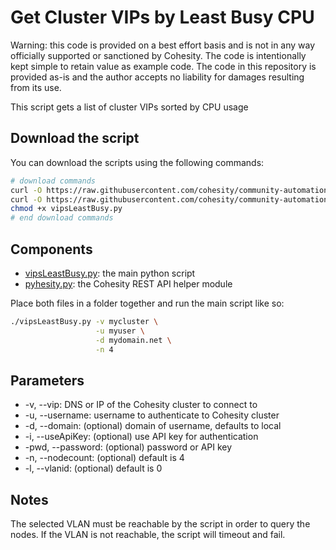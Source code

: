 # Get Cluster VIPs by Least Busy CPU

Warning: this code is provided on a best effort basis and is not in any way officially supported or sanctioned by Cohesity. The code is intentionally kept simple to retain value as example code. The code in this repository is provided as-is and the author accepts no liability for damages resulting from its use.

This script gets a list of cluster VIPs sorted by CPU usage

## Download the script

You can download the scripts using the following commands:

```bash
# download commands
curl -O https://raw.githubusercontent.com/cohesity/community-automation-samples/main/python/vipsLeastBusy/vipsLeastBusy.py
curl -O https://raw.githubusercontent.com/cohesity/community-automation-samples/main/python/pyhesity.py
chmod +x vipsLeastBusy.py
# end download commands
```

## Components

* [vipsLeastBusy.py](https://raw.githubusercontent.com/cohesity/community-automation-samples/main/python/vipsLeastBusy/vipsLeastBusy.py): the main python script
* [pyhesity.py](https://raw.githubusercontent.com/cohesity/community-automation-samples/main/python/pyhesity/pyhesity.py): the Cohesity REST API helper module

Place both files in a folder together and run the main script like so:

```bash
./vipsLeastBusy.py -v mycluster \
                   -u myuser \
                   -d mydomain.net \
                   -n 4
```

## Parameters

* -v, --vip: DNS or IP of the Cohesity cluster to connect to
* -u, --username: username to authenticate to Cohesity cluster
* -d, --domain: (optional) domain of username, defaults to local
* -i, --useApiKey: (optional) use API key for authentication
* -pwd, --password: (optional) password or API key
* -n, --nodecount: (optional) default is 4
* -l, --vlanid: (optional) default is 0

## Notes

The selected VLAN must be reachable by the script in order to query the nodes. If the VLAN is not reachable, the script will timeout and fail.
